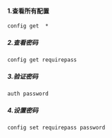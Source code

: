 #### 1.查看所有配置

`config get  *`

##### 2.查看密码

`config get requirepass`

##### 3.验证密码

`auth password`

##### 4.设置密码

`config set requirepass password`



